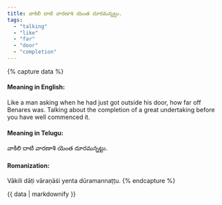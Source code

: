 ```yaml
---
title: వాకిలి దాటి వారణాశి యెంత దూరమన్నట్టు.
tags:
  - "talking"
  - "like"
  - "far"
  - "door"
  - "completion"
---
```


{% capture data %}
#### Meaning in English:
Like a man asking when he had just got outside his door, how far off Benares was.
Talking about the completion of a great undertaking before you have well commenced it.

#### Meaning in Telugu:
వాకిలి దాటి వారణాశి యెంత దూరమన్నట్టు.

#### Romanization:
Vākili dāṭi vāraṇāśi yenta dūramannaṭṭu.
{% endcapture %}

{{ data | markdownify }}

